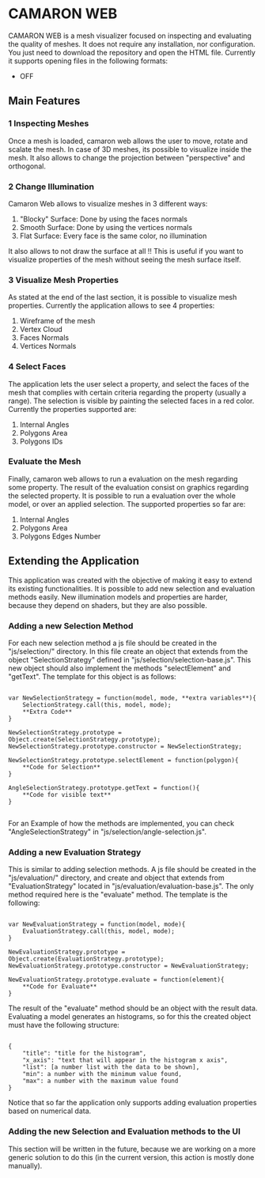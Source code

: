 # CAMARON WEB

CAMARON WEB is a mesh visualizer focused on inspecting and evaluating the quality of meshes. It does not require any installation, nor configuration. You just need to download the repository and open the HTML file. Currently it supports opening files in the following formats:

* OFF

## Main Features

### 1 Inspecting Meshes

Once a mesh is loaded, camaron web allows the user to move, rotate and scalate the mesh. In case of 3D meshes, its possible to visualize inside the mesh. It also allows to change the projection between "perspective" and orthogonal.

### 2 Change Illumination

Camaron Web allows to visualize meshes in 3 different ways:

1. "Blocky" Surface: Done by using the faces normals
2. Smooth Surface: Done by using the vertices normals
3. Flat Surface: Every face is the same color, no illumination

It also allows to not draw the surface at all !! This is useful if you want to visualize properties of the mesh without seeing the mesh surface itself.

### 3 Visualize Mesh Properties

As stated at the end of the last section, it is possible to visualize mesh properties. Currently the application allows to see 4 properties:

1. Wireframe of the mesh
2. Vertex Cloud
3. Faces Normals
4. Vertices Normals

### 4 Select Faces

The application lets the user select a property, and select the faces of the mesh that complies with certain criteria regarding the property (usually a range). The selection is visible by painting the selected faces in a red color. Currently the properties supported are:

1. Internal Angles
2. Polygons Area
3. Polygons IDs

### Evaluate the Mesh

Finally, camaron web allows to run a evaluation on the mesh regarding some property. The result of the evaluation consist on graphics regarding the selected property. It is possible to run a evaluation over the whole model, or over an applied selection. The supported properties so far are:

1. Internal Angles
2. Polygons Area
3. Polygons Edges Number


## Extending the Application

This application was created with the objective of making it easy to extend its existing functionalities. It is possible to add new selection and evaluation methods easily. New illumination models and properties are harder, because they depend on shaders, but they are also possible.

### Adding a new Selection Method

For each new selection method a js file should be created in the "js/selection/" directory. In this file create an object that extends from the object "SelectionStrategy" defined in "js/selection/selection-base.js". This new object should also implement the methods "selectElement" and "getText". The template for this object is as follows:

```

var NewSelectionStrategy = function(model, mode, **extra variables**){				
	SelectionStrategy.call(this, model, mode);
	**Extra Code**
}

NewSelectionStrategy.prototype = Object.create(SelectionStrategy.prototype);
NewSelectionStrategy.prototype.constructor = NewSelectionStrategy;

NewSelectionStrategy.prototype.selectElement = function(polygon){
	**Code for Selection**
}

AngleSelectionStrategy.prototype.getText = function(){
	**Code for visible text**
}


```

For an Example of how the methods are implemented, you can check "AngleSelectionStrategy" in "js/selection/angle-selection.js".

### Adding a new Evaluation Strategy

This is similar to adding selection methods. A js file should be created in the "js/evaluation/" directory, and create and object that extends from "EvaluationStrategy" located in "js/evaluation/evaluation-base.js". The only method required here is the "evaluate" method. The template is the following:

```

var NewEvaluationStrategy = function(model, mode){									
	EvaluationStrategy.call(this, model, mode);
}

NewEvaluationStrategy.prototype = Object.create(EvaluationStrategy.prototype);
NewEvaluationStrategy.prototype.constructor = NewEvaluationStrategy;

NewEvaluationStrategy.prototype.evaluate = function(element){
	**Code for Evaluate**
}

```

The result of the "evaluate" method should be an object with the result data. Evaluating a model generates an histograms, so for this the created object must have the following structure:

```

{																					
	"title": "title for the histogram",                        						
	"x_axis": "text that will appear in the histogram x axis",
	"list": [a number list with the data to be shown],
	"min": a number with the minimum value found,
	"max": a number with the maximum value found
}

```

Notice that so far the application only supports adding evaluation properties based on numerical data.

### Adding the new Selection and Evaluation methods to the UI

This section will be written in the future, because we are working on a more generic solution to do this (in the current version, this action is mostly done manually).